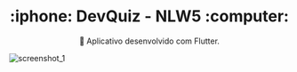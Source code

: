 <h1 align="center">
   :iphone: DevQuiz - NLW5 :computer:
</h1>
<p align="center">🚀 Aplicativo desenvolvido com  Flutter.</p>


![screenshot_1](https://user-images.githubusercontent.com/38055818/117476849-4d48c000-af2b-11eb-9c76-25133429b517.png)
